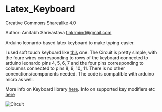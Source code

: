 Latex_Keyboard
==============

Creative Commons Sharealike 4.0

Author:
Amitabh Shrivastava
tinkrmind@gmail.com


Arduino leonardo based latex keyboard to make typing easier.

I used soft touch keyboard like [this](https://www.amazon.com/CHENBO-Universial-Switch-Keypad-Keyboard/dp/B078JDP442/ref=sr_1_2_sspa?ie=UTF8&qid=1520462531&sr=8-2-spons&keywords=4x4+keypad&psc=1) one. The Circuit is pretty simple, with the foure wires corresponding to rows of the keyboard connected to arduino leonardo pins 4, 5, 6, 7 and the four pins corresponding to coloumns connected to pins 8, 9, 10, 11. There is no other conenctions/components needed. The code is compatible with arduino micro as well.

More info on Keyboard library [here](https://www.arduino.cc/reference/en/language/functions/usb/keyboard/). Info on supported key modifiers etc [here](https://www.arduino.cc/reference/en/language/functions/usb/keyboard/keyboardmodifiers/)


![Circuit](https://i.imgur.com/cVZVagB.jpg)

